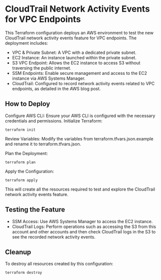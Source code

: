 # CloudTrail Network Activity Events for VPC Endpoints

This Terraform configuration deploys an AWS environment to test the new CloudTrail network activity events feature for VPC endpoints. The deployment includes:

- VPC & Private Subnet: A VPC with a dedicated private subnet.
- EC2 Instance: An instance launched within the private subnet.
- S3 VPC Endpoint: Allows the EC2 instance to access S3 without traversing the public internet.
- SSM Endpoints: Enable secure management and access to the EC2 instance via AWS Systems Manager.
- CloudTrail: Configured to record network activity events related to VPC endpoints, as detailed in the AWS blog post.
  
## How to Deploy

Configure AWS CLI: Ensure your AWS CLI is configured with the necessary credentials and permissions.
Initialize Terraform:
```
terraform init
```
Review Variables: Modify the variables from terraform.tfvars.json.example and rename it to terraform.tfvars.json.

Plan the Deployment:
```
terraform plan
```
Apply the Configuration:
```
terraform apply
```
This will create all the resources required to test and explore the CloudTrail network activity events feature.

## Testing the Feature
- SSM Access: Use AWS Systems Manager to access the EC2 instance.
- CloudTrail Logs: Perform operations such as accessing the S3 from this account and other accounts and then check CloudTrail logs in the S3 to see the recorded network activity events.

## Cleanup
To destroy all resources created by this configuration:
```
terraform destroy
```


